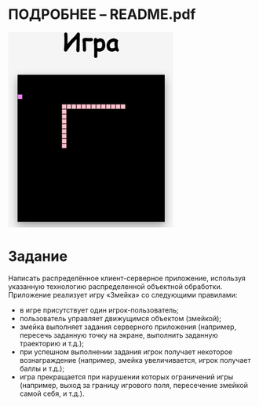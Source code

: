 # ПОДРОБНЕЕ – README.pdf

<img src="https://raw.githubusercontent.com/apkuznetsov/servlet-snake-game/master/README/screenshot.png">

# Задание
Написать распределённое клиент-серверное приложение, используя указанную технологию распределенной объектной обработки. 
Приложение реализует игру «Змейка» со следующими правилами:
* в игре присутствует один игрок-пользователь;
* пользователь управляет движущимся объектом (змейкой);
* змейка выполняет задания серверного приложения (например, пересечь заданную точку на экране, выполнить заданную траекторию и т.д.);
* при успешном выполнении задания игрок получает некоторое вознаграждение (например, змейка увеличивается, игрок получает баллы и т.д.);
* игра прекращается при нарушении которых ограничений игры (например, выход за границу игрового поля, пересечение змейкой самой себя, и т.д.).
